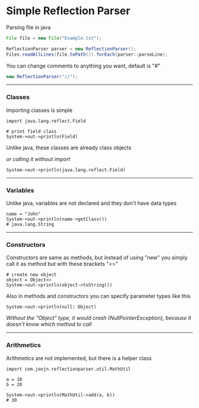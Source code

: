# Simple Reflection Parser

Parsing file in java
```java
File file = new File("Example.txt");

ReflectionParser parser = new ReflectionParser();
Files.readAllLines(file.toPath()).forEach(parser::parseLine);
```

You can change comments to anything you want, default is "#"
```java
new ReflectionParser("//");
```

---
### Classes

Importing classes is simple
```
import java.lang.reflect.Field

# print field class
System->out->println(Field)
```
Unlike java, these classes are already class objects

_or calling it without import_

```
System->out->println(java.lang.reflect.Field)
```
---
### **Variables**

Unlike java, variables are not declared and they don't have data types
```
name = "John"
System->out->println(name->getClass())
# java.lang.String
```

---
### **Constructors**
Constructors are same as methods, but
instead of using "new" you simply call
it as method but with these brackets "<>"
```
# create new object
object = Object<>
System->out->println(object->toString())
```

Also in methods and constructors you can 
specify parameter types like this
```
System->out->println(null: Object)
```
_Without the "Object" type, it would crash
(NullPointerException), because it doesn't 
know which method to call_

---
### **Arithmetics**

Arithmetics are not implemented, but there is a helper class
```
import com.joojn.reflectionparser.util.MathUtil

a = 10
b = 20

System->out->println(MathUtil->add(a, b))
# 30
```

